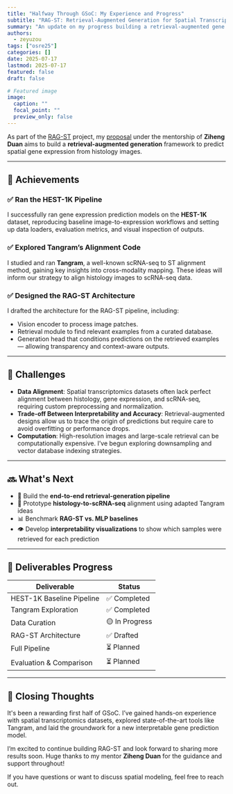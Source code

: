 ```yaml
---
title: "Halfway Through GSoC: My Experience and Progress"
subtitle: "RAG-ST: Retrieval-Augmented Generation for Spatial Transcriptomics"
summary: "An update on my progress building a retrieval-augmented gene expression prediction framework from histology images as part of the OSRE 2025 program."
authors: 
  - zeyuzou
tags: ["osre25"]
categories: []
date: 2025-07-17
lastmod: 2025-07-17
featured: false
draft: false

# Featured image
image:
  caption: ""
  focal_point: ""
  preview_only: false
---
```


As part of the [RAG-ST](https://ucsc-ospo.github.io/project/osre25/uci/rag-st/) project, my [proposal](https://drive.google.com/file/d/1_yUf1NlVRpBXERCqnOby7pgP4WrWrZsr/view) under the mentorship of **Ziheng Duan** aims to build a **retrieval-augmented generation** framework to predict spatial gene expression from histology images.

---

## 🚀 Achievements

### ✅ Ran the HEST-1K Pipeline  
I successfully ran gene expression prediction models on the **HEST-1K** dataset, reproducing baseline image-to-expression workflows and setting up data loaders, evaluation metrics, and visual inspection of outputs.

### ✅ Explored Tangram’s Alignment Code  
I studied and ran **Tangram**, a well-known scRNA-seq to ST alignment method, gaining key insights into cross-modality mapping. These ideas will inform our strategy to align histology images to scRNA-seq data.

### ✅ Designed the RAG-ST Architecture  
I drafted the architecture for the RAG-ST pipeline, including:
- Vision encoder to process image patches.
- Retrieval module to find relevant examples from a curated database.
- Generation head that conditions predictions on the retrieved examples — allowing transparency and context-aware outputs.

---

## 🧠 Challenges

- **Data Alignment**: Spatial transcriptomics datasets often lack perfect alignment between histology, gene expression, and scRNA-seq, requiring custom preprocessing and normalization.
- **Trade-off Between Interpretability and Accuracy**: Retrieval-augmented designs allow us to trace the origin of predictions but require care to avoid overfitting or performance drops.
- **Computation**: High-resolution images and large-scale retrieval can be computationally expensive. I’ve begun exploring downsampling and vector database indexing strategies.

---

## 🔜 What's Next

- 🔧 Build the **end-to-end retrieval-generation pipeline**
- 🧬 Prototype **histology-to-scRNA-seq** alignment using adapted Tangram ideas
- 📊 Benchmark **RAG-ST vs. MLP baselines**
- 👁️ Develop **interpretability visualizations** to show which samples were retrieved for each prediction

---

## 🧾 Deliverables Progress

| Deliverable                | Status        |
|---------------------------|---------------|
| HEST-1K Baseline Pipeline | ✅ Completed  |
| Tangram Exploration       | ✅ Completed  |
| Data Curation             | 🟡 In Progress |
| RAG-ST Architecture       | ✅ Drafted    |
| Full Pipeline             | ⏳ Planned    |
| Evaluation & Comparison   | ⏳ Planned    |

---

## 🙌 Closing Thoughts

It's been a rewarding first half of GSoC. I’ve gained hands-on experience with spatial transcriptomics datasets, explored state-of-the-art tools like Tangram, and laid the groundwork for a new interpretable gene prediction model.

I’m excited to continue building RAG-ST and look forward to sharing more results soon. Huge thanks to my mentor **Ziheng Duan** for the guidance and support throughout!

If you have questions or want to discuss spatial modeling, feel free to reach out.
